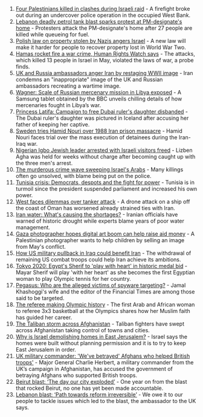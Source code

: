 1. [Four Palestinians killed in clashes during Israeli raid](https://www.bbc.co.uk/news/world-middle-east-58228621) - A firefight broke out during an undercover police operation in the occupied West Bank.
2. [Lebanon deadly petrol tank blast sparks protest at PM-designate's home](https://www.bbc.co.uk/news/world-middle-east-58229183) - Protesters attack the PM-designate's home after 27 people are killed while queueing for fuel.
3. [Polish law on property stolen by Nazis angers Israel](https://www.bbc.co.uk/news/world-europe-58218750) - A new law will make it harder for people to recover property lost in World War Two.
4. [Hamas rocket fire a war crime, Human Rights Watch says](https://www.bbc.co.uk/news/world-middle-east-58183968) - The attacks, which killed 13 people in Israel in May, violated the laws of war, a probe finds.
5. [UK and Russia ambassadors anger Iran by restaging WWII image](https://www.bbc.co.uk/news/world-middle-east-58186006) - Iran condemns an "inappropriate" image of the UK and Russian ambassadors recreating a wartime image.
6. [Wagner: Scale of Russian mercenary mission in Libya exposed](https://www.bbc.co.uk/news/world-africa-58009514) - A Samsung tablet obtained by the BBC unveils chilling details of how mercenaries fought in Libya’s war.
7. [Princess Latifa: Campaign to free Dubai ruler's daughter disbanded](https://www.bbc.co.uk/news/world-middle-east-58156419) - The Dubai ruler's daughter was pictured in Iceland after accusing her father of keeping her captive.
8. [Sweden tries Hamid Nouri over 1988 Iran prison massacre](https://www.bbc.co.uk/news/world-europe-58165166) - Hamid Nouri faces trial over the mass execution of detainees during the Iran-Iraq war.
9. [Nigerian Igbo Jewish leader arrested with Israeli visitors freed](https://www.bbc.co.uk/news/world-africa-58097200) - Lizben Agha was held for weeks without charge after becoming caught up with the three men's arrest.
10. [The murderous crime wave sweeping Israel's Arabs](https://www.bbc.co.uk/news/world-middle-east-58183954) - Many killings often go unsolved, with blame being put on the police.
11. [Tunisia crisis: Democrats, despots and the fight for power](https://www.bbc.co.uk/news/world-africa-58071263) - Tunisia is in turmoil since the president suspended parliament and increased his own power.
12. [West faces dilemmas over tanker attack](https://www.bbc.co.uk/news/world-middle-east-58061401) - A drone attack on a ship off the coast of Oman has worsened already strained ties with Iran.
13. [Iran water: What's causing the shortages?](https://www.bbc.co.uk/news/58012290) - Iranian officials have warned of historic drought while experts blame years of poor water management.
14. [Gaza photographer hopes digital art boom can help raise aid money](https://www.bbc.co.uk/news/world-middle-east-57970467) - A Palestinian photographer wants to help children by selling an image from May's conflict.
15. [How US military pullback in Iraq could benefit Iran](https://www.bbc.co.uk/news/world-middle-east-57976007) - The withdrawal of remaining US combat troops could help Iran achieve its ambitions.
16. [Tokyo 2020: Egypt's Sherif to 'play with heart' in historic medal bid](https://www.bbc.co.uk/sport/africa/57844534) - Mayar Sherif will play 'with her heart' as she becomes the first Egyptian woman to play Olympic tennis for her country.
17. [Pegasus: Who are the alleged victims of spyware targeting?](https://www.bbc.co.uk/news/world-57891506) - Jamal Khashoggi's wife and the editor of the Financial Times are among those said to be targeted.
18. [The referee making Olympic history](https://www.bbc.co.uk/sport/africa/57899407) - The first Arab and African woman to referee 3x3 basketball at the Olympics shares how her Muslim faith has guided her career.
19. [The Taliban storm across Afghanistan](https://www.bbc.co.uk/news/world-asia-58238023) - Taliban fighters have swept across Afghanistan taking control of towns and cities.
20. [Why is Israel demolishing homes in East Jerusalem?](https://www.bbc.co.uk/news/world-middle-east-58201218) - Israel says the homes were built without planning permission and it is to try to keep East Jerusalem in order.
21. [UK military commander: 'We've betrayed' Afghans who helped British troops'](https://www.bbc.co.uk/news/uk-58231760) - Major General Charlie Herbert, a military commander from the UK’s campaign in Afghanistan, has accused the government of betraying Afghans who supported British troops.
22. [Beirut blast: ‘The day our city exploded’](https://www.bbc.co.uk/news/world-middle-east-58076999) - One year on from the blast that rocked Beirut, no one has yet been made accountable.
23. [Lebanon blast: ‘Path towards reform irreversible’](https://www.bbc.co.uk/news/world-middle-east-58091119) - We owe it to our people to tackle issues which led to the blast, the ambassador to the UK says.
